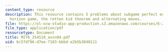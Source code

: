 ```yaml
---
content_type: resource
description: This resource contains 5 problems about subgame perfect equilibria, finite
  horizon game, the rotten kid theorem and alternating moves.
file: https://ol-ocw-studio-app-production.s3.amazonaws.com/courses/6-254-game-theory-with-engineering-applications-spring-2010/bc57d796d7ee7103bbbde2b5b3840111_MIT6_254S10_assn04.pdf
file_type: application/pdf
resourcetype: Document
title: MIT6_254S10_assn04.pdf
uid: bc57d796-d7ee-7103-bbbd-e2b5b3840111
---
```

